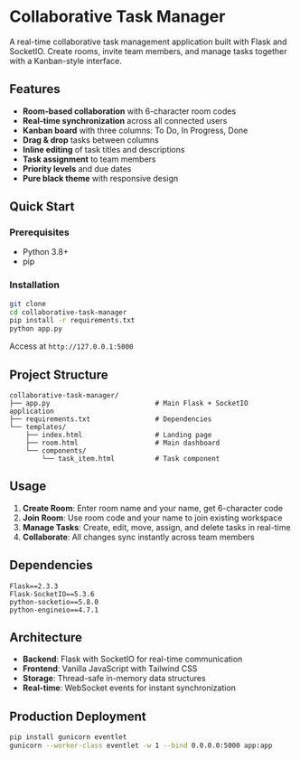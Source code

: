 # Collaborative Task Manager

A real-time collaborative task management application built with Flask and SocketIO. Create rooms, invite team members, and manage tasks together with a Kanban-style interface.

## Features

- **Room-based collaboration** with 6-character room codes
- **Real-time synchronization** across all connected users
- **Kanban board** with three columns: To Do, In Progress, Done
- **Drag & drop** tasks between columns
- **Inline editing** of task titles and descriptions
- **Task assignment** to team members
- **Priority levels** and due dates
- **Pure black theme** with responsive design

## Quick Start

### Prerequisites
- Python 3.8+
- pip

### Installation

```bash
git clone 
cd collaborative-task-manager
pip install -r requirements.txt
python app.py
```

Access at `http://127.0.0.1:5000`

## Project Structure

```
collaborative-task-manager/
├── app.py                          # Main Flask + SocketIO application
├── requirements.txt                # Dependencies
└── templates/
    ├── index.html                  # Landing page
    ├── room.html                   # Main dashboard
    └── components/
        └── task_item.html          # Task component
```

## Usage

1. **Create Room**: Enter room name and your name, get 6-character code
2. **Join Room**: Use room code and your name to join existing workspace
3. **Manage Tasks**: Create, edit, move, assign, and delete tasks in real-time
4. **Collaborate**: All changes sync instantly across team members

## Dependencies

```
Flask==2.3.3
Flask-SocketIO==5.3.6
python-socketio==5.8.0
python-engineio==4.7.1
```

## Architecture

- **Backend**: Flask with SocketIO for real-time communication
- **Frontend**: Vanilla JavaScript with Tailwind CSS
- **Storage**: Thread-safe in-memory data structures
- **Real-time**: WebSocket events for instant synchronization

## Production Deployment

```bash
pip install gunicorn eventlet
gunicorn --worker-class eventlet -w 1 --bind 0.0.0.0:5000 app:app
```
